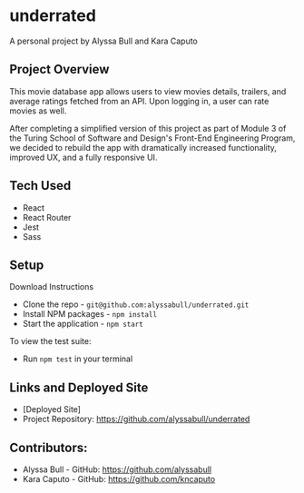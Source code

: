 # underrated
A personal project by Alyssa Bull and Kara Caputo

## Project Overview 
This movie database app allows users to view movies details, trailers, and average ratings fetched from an API. Upon logging in, a user can rate movies as well. 

After completing a simplified version of this project as part of Module 3 of the Turing School of Software and Design's Front-End Engineering Program, we decided to rebuild the app with dramatically increased functionality, improved UX, and a fully responsive UI. 

## Tech Used
- React
- React Router
- Jest
- Sass

## Setup
Download Instructions 
- Clone the repo - `git@github.com:alyssabull/underrated.git`
- Install NPM packages - `npm install`
- Start the application - `npm start`

To view the test suite:
- Run `npm test` in your terminal

## Links and Deployed Site
- [Deployed Site]
- Project Repository: https://github.com/alyssabull/underrated

## Contributors:
- Alyssa Bull - GitHub: https://github.com/alyssabull
- Kara Caputo - GitHub: https://github.com/kncaputo
